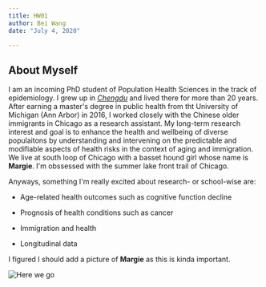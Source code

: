 ```yaml
---
title: HW01 
author: Bei Wang
date: "July 4, 2020"

---
```


## About Myself
I am an incoming PhD student of Population Health Sciences in the track of epidemiology. I grew up in [*Chengdu*](https://en.wikipedia.org/wiki/Chengdu) and lived there for more than 20 years. After earning a master's degree in public health from tht University of Michigan (Ann Arbor) in 2016, I worked closely with the Chinese older immigrants in Chicago as a research assistant. My long-term research interest and goal is to enhance the health and wellbeing of diverse populaitons by understanding and intervening on the predictable and modifiable aspects of health risks in the context of aging and immigration. We live at south loop of Chicago with a basset hound girl whose name is **Margie**. I'm obssessed with the summer lake front trail of Chicago. 

Anyways, something I'm really excited about research- or school-wise are: 

* Age-related health outcomes such as cognitive function decline 

* Prognosis of health conditions such as cancer  

* Immigration and health 

* Longitudinal data 

I figured I should add a picture of **Margie** as this is kinda important. 

![Here we go](https://github.com/beiwo07/HW01/blob/master/image0.png)



